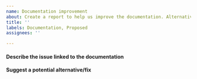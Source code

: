 ```yaml
---
name: Documentation improvement
about: Create a report to help us improve the documentation. Alternatively you can just open a pull request with the suggested change.
title: ''
labels: Documentation, Proposed
assignees: ''

---
```


#### Describe the issue linked to the documentation

<!--
Tell us about the confusion introduced in the documentation.
-->

#### Suggest a potential alternative/fix

<!--
Tell us how we could improve the documentation in this regard.
-->
